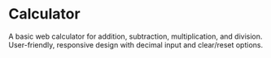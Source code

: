 # Calculator
A basic web calculator for addition, subtraction, multiplication, and division. User-friendly, responsive design with decimal input and clear/reset options.
